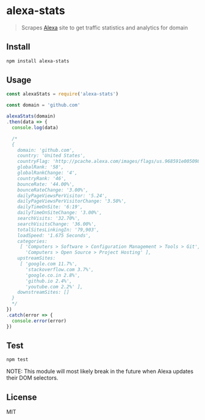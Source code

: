# alexa-stats

> Scrapes [Alexa](http://www.alexa.com/) site to get traffic statistics and analytics for domain

## Install

```bash
npm install alexa-stats
```

## Usage

```node.js
const alexaStats = require('alexa-stats')

const domain = 'github.com'

alexaStats(domain)
.then(data => {
  console.log(data)

  /*
  {
    domain: 'github.com',
    country: 'United States',
    countryFlag: 'http://pcache.alexa.com/images/flags/us.968591e0050981be9fa94bd2597afb48.png',
    globalRank: '58',
    globalRankChange: '4',
    countryRank: '46',
    bounceRate: '44.00%',
    bounceRateChange: '3.00%',
    dailyPageViewsPerVisitor: '5.24',
    dailyPageViewsPerVisitorChange: '3.50%',
    dailyTimeOnSite: '6:19',
    dailyTimeOnSiteChange: '3.00%',
    searchVisits: '32.70%',
    searchVisitsChange: '36.00%',
    totalSitesLinkingIn: '79,903',
    loadSpeed: '1.675 Seconds',
    categories:
     [ 'Computers > Software > Configuration Management > Tools > Git',
       'Computers > Open Source > Project Hosting' ],
    upstreamSites:
     [ 'google.com 11.7%',
       'stackoverflow.com 3.7%',
       'google.co.in 2.8%',
       'github.io 2.4%',
       'youtube.com 2.2%' ],
    downstreamSites: []
  }
  */
})
.catch(error => {
  console.error(error)
})
```

## Test

```bash
npm test
```

NOTE: This module will most likely break in the future when Alexa updates their DOM selectors.

## License

MIT
